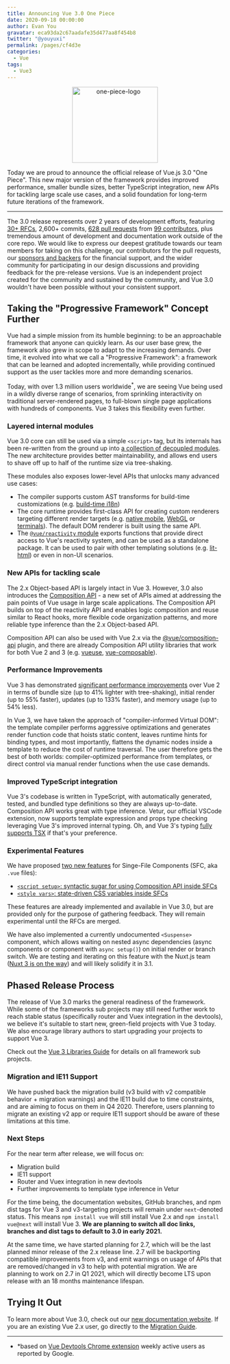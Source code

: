 ```yaml
---
title: Announcing Vue 3.0 One Piece
date: 2020-09-18 00:00:00
author: Evan You
gravatar: eca93da2c67aadafe35d477aa8f454b8
twitter: "@youyuxi"
permalink: /pages/cf4d3e
categories:
  - Vue
tags:
  - Vue3
---
```


<p align="center">
  <img width="200" height="177px" src="https://user-images.githubusercontent.com/499550/93624428-53932780-f9ae-11ea-8d16-af949e16a09f.png" alt="one-piece-logo">
</p>

Today we are proud to announce the official release of Vue.js 3.0 "One Piece". This new major version of the framework provides improved performance, smaller bundle sizes, better TypeScript integration, new APIs for tackling large scale use cases, and a solid foundation for long-term future iterations of the framework.

---

The 3.0 release represents over 2 years of development efforts, featuring [30+ RFCs](https://github.com/vuejs/rfcs/tree/master/active-rfcs), 2,600+ commits, [628 pull requests](https://github.com/vuejs/vue-next/pulls?q=is%3Apr+is%3Amerged+-author%3Aapp%2Fdependabot-preview+) from [99 contributors](https://github.com/vuejs/vue-next/graphs/contributors), plus tremendous amount of development and documentation work outside of the core repo. We would like to express our deepest gratitude towards our team members for taking on this challenge, our contributors for the pull requests, our [sponsors and backers](https://github.com/vuejs/vue/blob/dev/BACKERS.md) for the financial support, and the wider community for participating in our design discussions and providing feedback for the pre-release versions. Vue is an independent project created for the community and sustained by the community, and Vue 3.0 wouldn't have been possible without your consistent support.

## Taking the "Progressive Framework" Concept Further

Vue had a simple mission from its humble beginning: to be an approachable framework that anyone can quickly learn. As our user base grew, the framework also grew in scope to adapt to the increasing demands. Over time, it evolved into what we call a "Progressive Framework": a framework that can be learned and adopted incrementally, while providing continued support as the user tackles more and more demanding scenarios.

Today, with over 1.3 million users worldwide<sup>\*</sup>, we are seeing Vue being used in a wildly diverse range of scenarios, from sprinkling interactivity on traditional server-rendered pages, to full-blown single page applications with hundreds of components. Vue 3 takes this flexibility even further.

### Layered internal modules

Vue 3.0 core can still be used via a simple `<script>` tag, but its internals has been re-written from the ground up into [a collection of decoupled modules](https://github.com/vuejs/vue-next/tree/master/packages). The new architecture provides better maintainability, and allows end users to shave off up to half of the runtime size via tree-shaking.

These modules also exposes lower-level APIs that unlocks many advanced use cases:

- The compiler supports custom AST transforms for build-time customizations (e.g. [build-time i18n](https://github.com/intlify/vue-i18n-extensions))
- The core runtime provides first-class API for creating custom renderers targeting different render targets (e.g. [native mobile](https://github.com/rigor789/nativescript-vue-next), [WebGL](https://github.com/Planning-nl/vugel) or [terminals](https://github.com/ycmjason/vuminal)). The default DOM renderer is built using the same API.
- The [`@vue/reactivity` module](https://github.com/vuejs/vue-next/tree/master/packages/reactivity) exports functions that provide direct access to Vue's reactivity system, and can be used as a standalone package. It can be used to pair with other templating solutions (e.g. [lit-html](https://github.com/yyx990803/vue-lit)) or even in non-UI scenarios.

### New APIs for tackling scale

The 2.x Object-based API is largely intact in Vue 3. However, 3.0 also introduces the [Composition API](https://v3.vuejs.org/guide/composition-api-introduction.html) - a new set of APIs aimed at addressing the pain points of Vue usage in large scale applications. The Composition API builds on top of the reactivity API and enables logic composition and reuse similar to React hooks, more flexible code organization patterns, and more reliable type inference than the 2.x Object-based API.

Composition API can also be used with Vue 2.x via the [@vue/composition-api](https://github.com/vuejs/composition-api) plugin, and there are already Composition API utility libraries that work for both Vue 2 and 3 (e.g. [vueuse](https://github.com/antfu/vueuse), [vue-composable](https://github.com/pikax/vue-composable)).

### Performance Improvements

Vue 3 has demonstrated [significant performance improvements](https://docs.google.com/spreadsheets/d/1VJFx-kQ4KjJmnpDXIEaig-cVAAJtpIGLZNbv3Lr4CR0/edit?usp=sharing) over Vue 2 in terms of bundle size (up to 41% lighter with tree-shaking), initial render (up to 55% faster), updates (up to 133% faster), and memory usage (up to 54% less).

In Vue 3, we have taken the approach of "compiler-informed Virtual DOM": the template compiler performs aggressive optimizations and generates render function code that hoists static content, leaves runtime hints for binding types, and most importantly, flattens the dynamic nodes inside a template to reduce the cost of runtime traversal. The user therefore gets the best of both worlds: compiler-optimized performance from templates, or direct control via manual render functions when the use case demands.

### Improved TypeScript integration

Vue 3's codebase is written in TypeScript, with automatically generated, tested, and bundled type definitions so they are always up-to-date. Composition API works great with type inference. Vetur, our official VSCode extension, now supports template expression and props type checking leveraging Vue 3's improved internal typing. Oh, and Vue 3's typing [fully supports TSX](https://github.com/vuejs/vue-next/blob/master/test-dts/defineComponent.test-d.tsx) if that's your preference.

### Experimental Features

We have proposed [two new features](https://github.com/vuejs/rfcs/pull/182) for Singe-File Components (SFC, aka `.vue` files):

- [`<script setup>`: syntactic sugar for using Composition API inside SFCs](https://github.com/vuejs/rfcs/blob/sfc-improvements/active-rfcs/0000-sfc-script-setup.md)
- [`<style vars>`: state-driven CSS variables inside SFCs](https://github.com/vuejs/rfcs/blob/sfc-improvements/active-rfcs/0000-sfc-style-variables.md)

These features are already implemented and available in Vue 3.0, but are provided only for the purpose of gathering feedback. They will remain experimental until the RFCs are merged.

We have also implemented a currently undocumented `<Suspense>` component, which allows waiting on nested async dependencies (async components or component with `async setup()`) on initial render or branch switch. We are testing and iterating on this feature with the Nuxt.js team ([Nuxt 3 is on the way](https://nuxtjs.slides.com/atinux/state-of-nuxt-2020)) and will likely solidify it in 3.1.

## Phased Release Process

The release of Vue 3.0 marks the general readiness of the framework. While some of the frameworks sub projects may still need further work to reach stable status (specifically router and Vuex integration in the devtools), we believe it's suitable to start new, green-field projects with Vue 3 today. We also encourage library authors to start upgrading your projects to support Vue 3.

Check out the [Vue 3 Libraries Guide](https://v3-migration.vuejs.org/recommendations.html) for details on all framework sub projects.

### Migration and IE11 Support

We have pushed back the migration build (v3 build with v2 compatible behavior + migration warnings) and the IE11 build due to time constraints, and are aiming to focus on them in Q4 2020. Therefore, users planning to migrate an existing v2 app or require IE11 support should be aware of these limitations at this time.

### Next Steps

For the near term after release, we will focus on:

- Migration build
- IE11 support
- Router and Vuex integration in new devtools
- Further improvements to template type inference in Vetur

For the time being, the documentation websites, GitHub branches, and npm dist tags for Vue 3 and v3-targeting projects will remain under `next`-denoted status. This means `npm install vue` will still install Vue 2.x and `npm install vue@next` will install Vue 3. **We are planning to switch all doc links, branches and dist tags to default to 3.0 in early 2021.**

At the same time, we have started planning for 2.7, which will be the last planned minor release of the 2.x release line. 2.7 will be backporting compatible improvements from v3, and emit warnings on usage of APIs that are removed/changed in v3 to help with potential migration. We are planning to work on 2.7 in Q1 2021, which will directly become LTS upon release with an 18 months maintenance lifespan.

## Trying It Out

To learn more about Vue 3.0, check out our [new documentation website](https://v3.vuejs.org/). If you are an existing Vue 2.x user, go directly to the [Migration Guide](https://v3.vuejs.org/guide/migration/introduction.html).

---

- \*based on [Vue Devtools Chrome extension](https://chrome.google.com/webstore/detail/vuejs-devtools/nhdogjmejiglipccpnnnanhbledajbpd) weekly active users as reported by Google.
